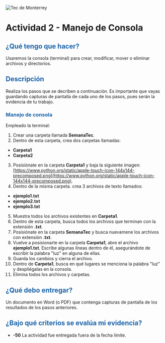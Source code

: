 ![Tec de Monterrey](images/logotecmty.png)
# Actividad 2 - Manejo de Consola

## <span style="color: rgb(26, 99, 169);">¿Qué tengo que hacer?</span>
Usaremos la consola (terminal) para crear, modificar, mover o eliminar archivos y directorios.

## <span style="color: rgb(26, 99, 169);">Descripción</span>
Realiza los pasos que se decriben a continuación. Es importante que vayas guardando capturas de pantalla de cada uno de los pasos, pues serán la evidencia de tu trabajo.

### <span style="color: rgb(26, 99, 169);">Manejo de consola</span>
Empleado la terminal:
1. Crear una carpeta llamada **SemanaTec**.
2. Dentro de esta carpeta, crea dos carpetas llamadas:
- **Carpeta1**
- **Carpeta2**
3. Posisiónate en la carpeta **Carpeta1** y baja la siguiente imagen: [https://www.python.org/static/apple-touch-icon-144x144-precomposed.png](https://www.python.org/static/apple-touch-icon-144x144-precomposed.png).
4. Dentro de la misma carpeta. crea 3 archivos de texto llamados:
- **ejemplo1.txt**
- **ejemplo2.txt**
- **ejemplo3.txt**
5. Muestra todos los archivos existentes en **Carpeta1**.
6. Dentro de esta carpeta, busca todos los archivos que terminan con la extensión **.txt**.
7. Posisiónate en la carpeta **SemanaTec** y busca nuevamene los archivos con extensión **.txt**.
8. Vuelve a posisionarte en la carpeta **Carpeta1**, abre el archivo **ejemplo1.txt**. Escribe algunas líneas dentro de él, asegurándote de escribir la palabra "luz" en alguna de ellas.
9. Guarda los cambios y cierra el archivo.
10. Dentro de **Carpeta1**, busca en qué lugares se menciona la palabra "luz" y despliégalas en la consola.
11. Elimina todos los archivos y carpetas.

## <span style="color: rgb(26, 99, 169);">¿Qué debo entregar?</span>
Un documento en Word (o PDF) que contenga capturas de pantalla de los resultados de los pasos anteriores.

## <span style="color: rgb(26, 99, 169);">¿Bajo qué criterios se evalúa mi evidencia?</span>
- **-50** La actividad fue entregada fuera de la fecha límite.
